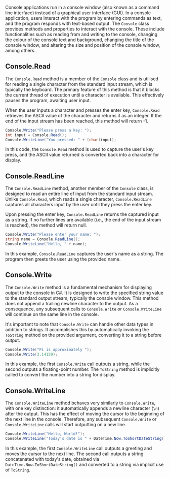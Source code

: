 Console applications run in a console window (also known as a command line interface) instead of a graphical user interface (GUI). In a console application, users interact with the program by entering commands as text, and the program responds with text-based output. The `Console` class provides methods and properties to interact with the console. These include functionalities such as reading from and writing to the console, changing the colour of the console text and background, changing the title of the console window, and altering the size and position of the console window, among others.

## Console.Read

The `Console.Read` method is a member of the `Console` class and is utilised for reading a single character from the standard input stream, which is typically the keyboard. The primary feature of this method is that it blocks the current thread of execution until a character is available. This effectively pauses the program, awaiting user input.

When the user inputs a character and presses the enter key, `Console.Read` retrieves the ASCII value of the character and returns it as an integer. If the end of the input stream has been reached, this method will return -1.

```csharp
Console.Write("Please press a key: ");
int input = Console.Read();
Console.WriteLine("You pressed: " + (char)input);
```

In this code, the `Console.Read` method is used to capture the user's key press, and the ASCII value returned is converted back into a character for display.

## Console.ReadLine

The `Console.ReadLine` method, another member of the `Console` class, is designed to read an entire line of input from the standard input stream. Unlike `Console.Read`, which reads a single character, `Console.ReadLine` captures all characters input by the user until they press the enter key.

Upon pressing the enter key, `Console.ReadLine` returns the captured input as a string. If no further lines are available (i.e., the end of the input stream is reached), the method will return null.

```csharp
Console.Write("Please enter your name: ");
string name = Console.ReadLine();
Console.WriteLine("Hello, " + name);
```

In this example, `Console.ReadLine` captures the user's name as a string. The program then greets the user using the provided name.

## Console.Write

The `Console.Write` method is a fundamental mechanism for displaying output to the console in C#. It is designed to write the specified string value to the standard output stream, typically the console window. This method does not append a trailing newline character to the output. As a consequence, any subsequent calls to `Console.Write` or `Console.WriteLine` will continue on the same line in the console.

It's important to note that `Console.Write` can handle other data types in addition to strings. It accomplishes this by automatically invoking the `ToString` method on the provided argument, converting it to a string before output.

```csharp
Console.Write("Pi is approximately ");
Console.Write(3.14159);
```

In this example, the first `Console.Write` call outputs a string, while the second outputs a floating-point number. The `ToString` method is implicitly called to convert the number into a string for display.

## Console.WriteLine

The `Console.WriteLine` method behaves very similarly to `Console.Write`, with one key distinction: it automatically appends a newline character (`\n`) after the output. This has the effect of moving the cursor to the beginning of the next line in the console. Therefore, any subsequent `Console.Write` or `Console.WriteLine` calls will start outputting on a new line.

```csharp
Console.WriteLine("Hello, World!");
Console.WriteLine("Today's date is " + DateTime.Now.ToShortDateString());
```

In this example, the first `Console.WriteLine` call outputs a greeting and moves the cursor to the next line. The second call outputs a string concatenated with today's date, obtained via `DateTime.Now.ToShortDateString()` and converted to a string via implicit use of `ToString`.
